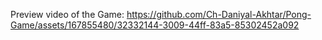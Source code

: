 Preview video of the Game:
https://github.com/Ch-Daniyal-Akhtar/Pong-Game/assets/167855480/32332144-3009-44ff-83a5-85302452a092
